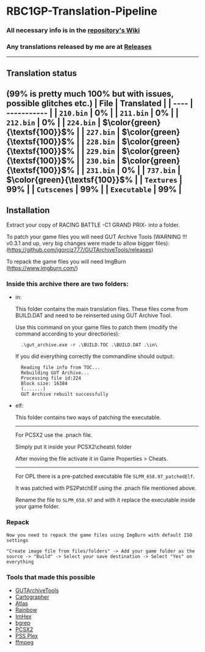 # RBC1GP-Translation-Pipeline
### All necessary info is in the [repository's Wiki](https://github.com/igorciz777/RBC1GP-Translation-Pipeline/wiki)
### Any translations released by me are at [Releases](https://github.com/igorciz777/RBC1GP-Translation-Pipeline/releases)
---
## Translation status
(99% is pretty much 100% but with issues, possible glitches etc.)
| File | Translated |
| ---- | ----------- |
| `210.bin` |   0% |
| `211.bin` |   0% |
| `212.bin` |   0% |
| `224.bin` | $\color{green}{\textsf{100}}$% |
| `227.bin` | $\color{green}{\textsf{100}}$% |
| `228.bin` | $\color{green}{\textsf{100}}$% |
| `229.bin` | $\color{green}{\textsf{100}}$% |
| `230.bin` | $\color{green}{\textsf{100}}$% |
| `231.bin` |   0% |
| `737.bin` | $\color{green}{\textsf{100}}$% |
| `Textures` |  99% |
| `Cutscenes` |   99% |
| `Executable` |  99% |
---
## Installation
Extract your copy of RACING BATTLE -C1 GRAND PRIX- into a folder.

To patch your game files you will need GUT Archive Tools (WARNING !!! v0.3.1 and up, very big changes were made to allow bigger files):
(https://github.com/igorciz777/GUTArchiveTools/releases) 

To repack the game files you will need ImgBurn
(https://www.imgburn.com/)


### Inside this archive there are two folders: 

- in:
  
	This folder contains the main translation files. These files come from BUILD.DAT and need to be reinserted using GUT Archive Tool.
		
	Use this command on your game files to patch them (modify the command according to your directiories):
	
		.\gut_archive.exe -r .\BUILD.TOC .\BUILD.DAT .\in\
		
	If you did everything correctly the commandline should output:
	
		Reading file info from TOC...
		Rebuilding GUT Archive...
		Processing file id:224
		Block size: 16384
		(.......)
		GUT Archive rebuilt successfully
	
		
		
- elf:
  
	This folder contains two ways of patching the executable.
	
	---
	
	For PCSX2 use the .pnach file. 
	
	Simply put it inside your PCSX2\cheats\ folder
	
	After moving the file activate it in Game Properties > Cheats.
	
	---
	
	For OPL there is a pre-patched executable file `SLPM_658.97_patchedElf`.
	
	It was patched with PS2PatchElf using the .pnach file mentioned above.
	
	Rename the file to `SLPM_658.97` and with it replace the executable inside your game folder.
	
	
### Repack

	Now you need to repack the game files using ImgBurn with default ISO settings

	"Create image file from files/folders" -> Add your game folder as the source -> "Build" -> Select your save destination -> Select "Yes" on everything
	
	
	
### Tools that made this possible
- [GUTArchiveTools](https://github.com/igorciz777/GUTArchiveTools)
- [Cartographer](https://www.romhacking.net/utilities/647/)
- [Atlas](https://www.romhacking.net/utilities/224/)
- [Rainbow](https://github.com/marco-calautti/Rainbow)
- [ImHex](https://github.com/WerWolv/ImHex)
- [bgrep](https://github.com/nneonneo/bgrep)
- [PCSX2](https://github.com/PCSX2/pcsx2)
- [PSS Plex](https://www.zophar.net/utilities/ps2util/pss-plex.html)
- [ffmpeg](https://www.ffmpeg.org/)
